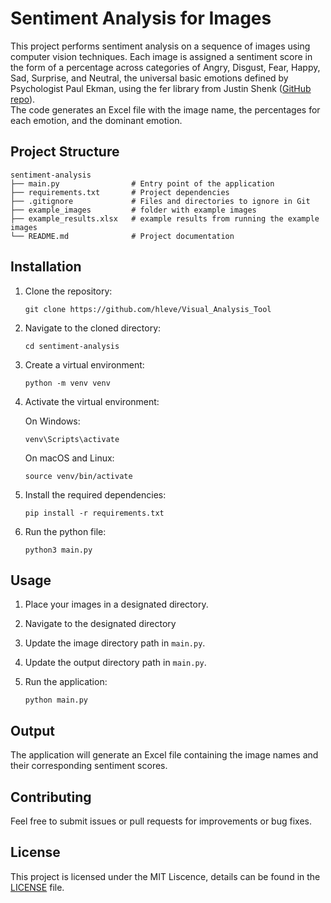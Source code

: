 # Sentiment Analysis for Images

This project performs sentiment analysis on a sequence of images using computer vision techniques. Each image is assigned a sentiment score in the form of a percentage across categories of Angry, Disgust, Fear, Happy, Sad, Surprise, and Neutral, the universal basic emotions defined by Psychologist Paul Ekman, using the fer library from Justin Shenk ([GitHub repo](https://github.com/JustinShenk/fer)).  
The code generates an Excel file with the image name, the percentages for each emotion, and the dominant emotion.

## Project Structure

```
sentiment-analysis
├── main.py                # Entry point of the application
├── requirements.txt       # Project dependencies
├── .gitignore             # Files and directories to ignore in Git
├── example_images         # folder with example images
├── example_results.xlsx   # example results from running the example images
└── README.md              # Project documentation
```

## Installation

1. Clone the repository:
   ```
   git clone https://github.com/hleve/Visual_Analysis_Tool
   ```

2. Navigate to the cloned directory:
   ```
   cd sentiment-analysis
   ```

3. Create a virtual environment:
   ```
   python -m venv venv
   ```

4. Activate the virtual environment:

   On Windows:
   ```
   venv\Scripts\activate
   ```

   On macOS and Linux:
   ```
   source venv/bin/activate
   ```

5. Install the required dependencies:
   ```
   pip install -r requirements.txt
   ```
6. Run the python file:
   ```
   python3 main.py
   ```

## Usage

1. Place your images in a designated directory.
2. Navigate to the designated directory
3. Update the image directory path in `main.py`.
4. Update the output directory path in `main.py`.
5. Run the application:

   ```
   python main.py
   ```

## Output

The application will generate an Excel file containing the image names and their corresponding sentiment scores.

## Contributing

Feel free to submit issues or pull requests for improvements or bug fixes.

## License

This project is licensed under the MIT Liscence, details can be found in the [LICENSE](./LICENSE) file.